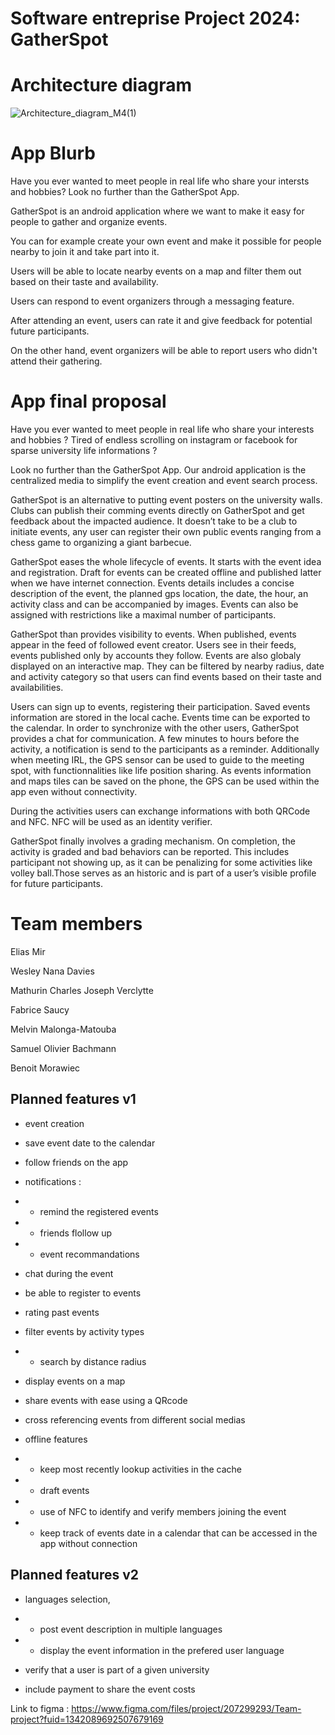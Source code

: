 # Software entreprise Project 2024: GatherSpot

# Architecture diagram
![Architecture_diagram_M4(1)](https://github.com/GatherSpot/MobileApp/assets/93264382/fac09be9-7e15-415d-acae-ed48fae1212e)


# App Blurb

Have you ever wanted to meet people in real life who share your intersts and hobbies? Look no further than the GatherSpot App.

GatherSpot is an android application where we want to make it easy for people to gather and organize events. 

You can for example create your own event and make it possible for people nearby to join it and take part into it. 

Users will be able to locate nearby events on a map and filter them out based on their taste and availability. 

Users can respond to event organizers through a messaging feature. 

After attending an event, users can rate it and give feedback for potential future participants.

On the other hand, event organizers will be able to report users who didn't attend their gathering.

# App final proposal 

Have you ever wanted to meet people in real life who share your interests and hobbies ? 
Tired of endless scrolling on instagram or facebook for sparse university life informations ? 

Look no further than the GatherSpot App. Our android application is the centralized media to simplify the event creation and event search process. 

GatherSpot is an alternative to putting event posters on the university walls.  Clubs can publish their comming events directly on GatherSpot and get feedback about the impacted audience. It doesn’t take to be a club to initiate events, any user can register their own public events ranging from a chess game to organizing a giant barbecue.

GatherSpot eases the whole lifecycle of events. It starts with the event idea and registration.  Draft for events can be created offline and published latter when we have internet connection. Events details includes a concise description of the event, the planned gps location, the date, the hour, an activity class and can be accompanied by images. Events can also be assigned with restrictions like a maximal number of participants. 

GatherSpot than provides visibility to events. When published, events appear in the feed of followed event creator. Users see in their feeds, events published only by accounts they follow.  Events are also globaly displayed on an interactive map. They can be filtered by nearby radius, date and activity category so that users can find events based on their taste and availabilities. 

Users can sign up to events, registering their participation. Saved events information are stored in the local cache. Events time can be exported to the calendar. In order to synchronize with the other users, GatherSpot provides a chat for communication. A few minutes to hours before the activity, a notification is send to the participants as a reminder.  Additionally when meeting IRL, the GPS sensor can be used to guide to the meeting spot, with functionnalities like life position sharing. As events information and maps tiles 
can be saved on the phone, the GPS can be used within the app even without connectivity. 

During the activities users can exchange informations with both QRCode and NFC. NFC will be used as an identity verifier.

GatherSpot finally involves a grading mechanism. On completion, the activity is graded and bad behaviors can be reported.  This includes participant not showing up, as it can be penalizing for some activities like volley ball.Those serves as an historic and is part of a user’s visible profile for future participants. 

# Team members
Elias Mir 

Wesley Nana Davies 

Mathurin Charles Joseph Verclytte 

Fabrice Saucy 

Melvin Malonga-Matouba 

Samuel Olivier Bachmann 

Benoit Morawiec


## Planned features v1

- event creation

- save event date to the calendar

- follow friends on the app

- notifications :
- - remind the registered events
- - friends flollow up
- - event recommandations
 
- chat during the event 
 
- be able to register to events 

- rating past events 

- filter events by activity types
- - search by distance radius
 
- display events on a map   

- share events with ease using a QRcode

- cross referencing events from different social medias

- offline features
- - keep most recently lookup activities in the cache
- - draft events
- - use of NFC to identify and verify members joining the event
- - keep track of events date in a calendar that can be accessed in the app without connection

## Planned features v2

- languages selection,
- - post event description in multiple languages
- - display the event information in the prefered user language
 
- verify that a user is part of a given university

- include payment to share the event costs

Link to figma : https://www.figma.com/files/project/207299293/Team-project?fuid=1342089692507679169
